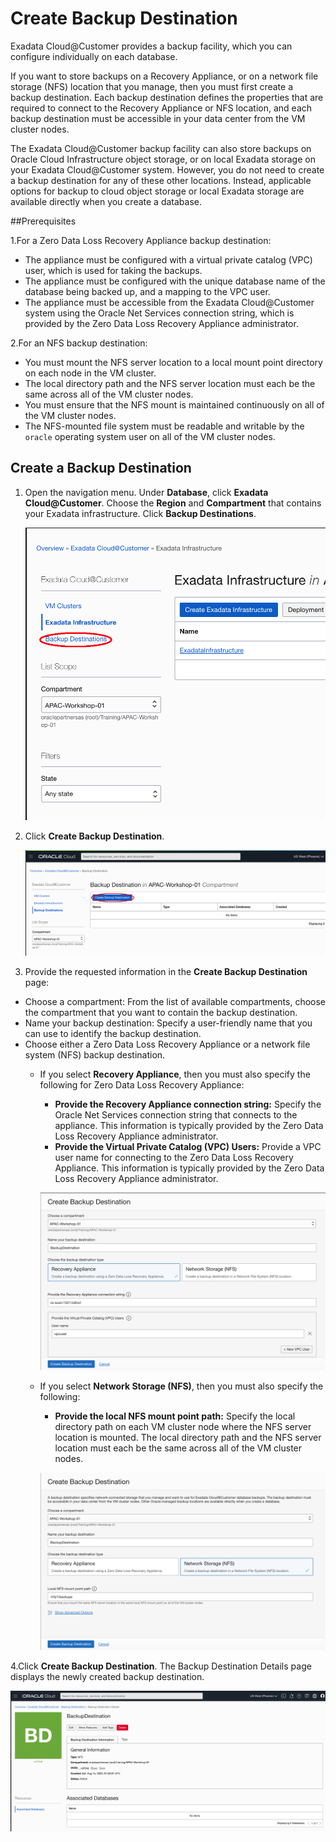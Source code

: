 # Create Backup Destination

Exadata Cloud@Customer provides a backup facility, which you can configure individually on each database. 

If you want to store backups on a Recovery Appliance, or on a network file storage (NFS) location that you manage, then you must first create a backup destination. Each backup destination defines the properties that are required to connect to the Recovery Appliance or NFS location, and each backup destination must be accessible in your data center from the VM cluster nodes.

The Exadata Cloud@Customer backup facility can also store backups on Oracle Cloud Infrastructure object storage, or on local Exadata storage on your Exadata Cloud@Customer system. However, you do not need to create a backup destination for any of these other locations. Instead, applicable options for backup to cloud object storage or local Exadata storage are available directly when you create a database.

##Prerequisites

1.For a Zero Data Loss Recovery Appliance backup destination:
- The appliance must be configured with a virtual private catalog (VPC) user, which is used for taking the backups.
- The appliance must be configured with the unique database name of the database being backed up, and a mapping to the VPC user.
- The appliance must be accessible from the Exadata Cloud@Customer system using the Oracle Net Services connection string, which is provided by the Zero Data Loss Recovery Appliance administrator.

2.For an NFS backup destination:
- You must mount the NFS server location to a local mount point directory on each node in the VM cluster.
- The local directory path and the NFS server location must each be the same across all of the VM cluster nodes.
- You must ensure that the NFS mount is maintained continuously on all of the VM cluster nodes.
- The NFS-mounted file system must be readable and writable by the `oracle` operating system user on all of the VM cluster nodes.

## Create a Backup Destination

1. Open the navigation menu. Under **Database**, click **Exadata Cloud@Customer**. Choose the **Region** and **Compartment** that contains your Exadata infrastructure. Click **Backup Destinations**.

   ![image-20200815154523644](images/image-20200815154523644.png)

2. Click **Create Backup Destination**.

   ![image-20200815154709140](images/image-20200815154709140.png)

3. Provide the requested information in the **Create Backup Destination** page:

- Choose a compartment: From the list of available compartments, choose the compartment that you want to contain the backup destination.
- Name your backup destination: Specify a user-friendly name that you can use to identify the backup destination. 
- Choose either a Zero Data Loss Recovery Appliance or a network file system (NFS) backup destination.
   - If you select **Recovery Appliance**, then you must also specify the following for Zero Data Loss Recovery Appliance:
      - **Provide the Recovery Appliance connection string:** Specify the Oracle Net Services connection string that connects to the appliance. This information is typically provided by the Zero Data Loss Recovery Appliance administrator.
      - **Provide the Virtual Private Catalog (VPC) Users:** Provide a VPC user name for connecting to the Zero Data Loss Recovery Appliance. This information is typically provided by the Zero Data Loss Recovery Appliance administrator.

      ![image-20200818101011975](images/image-20200818101011975.png)

   - If you select **Network Storage (NFS)**, then you must also specify the following:
      - **Provide the local NFS mount point path:** Specify the local directory path on each VM cluster node where the NFS server location is mounted. The local directory path and the NFS server location must each be the same across all of the VM cluster nodes. 

      ![image-20200815155822578](images/image-20200815155822578.png)


4.Click **Create Backup Destination**. The Backup Destination Details page displays the newly created backup destination.

![image-20200815160009501](images/image-20200815160009501.png)

